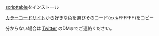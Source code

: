 [scripttable](https://apps.apple.com/jp/app/scriptable/id1405459188)をインストール

[カラーコードサイト](https://www.colordic.org/)から好きな色を選びそのコード(ex:#FFFFFF)をコピー

分からない場合は [Twitter](https://twitter/Baketu_A_b/) のDMまでご連絡ください。
